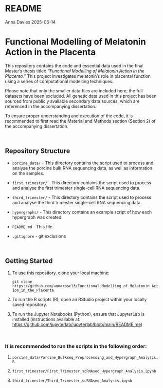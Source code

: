README
================
Anna Davies
2025-06-14

# Functional Modelling of Melatonin Action in the Placenta

This repository contains the code and essential data used in the final
Master’s thesis titled *“Functional Modelling of Melatonin Action in the
Placenta.”* This project investigates melatonin’s role in placental
function using a series of computational modelling techniques.

Please note that only the smaller data files are included here; the full
datasets have been excluded. All genetic data used in this project has
been sourced from publicly available secondary data sources, which are
referenced in the accompanying dissertation.

To ensure proper understanding and execution of the code, it is
recommended to first read the Material and Methods section (Section 2)
of the accompanying dissertation.

<br>

## Repository Structure

- `porcine_data/` - This directory contains the script used to process
  and analyse the porcine bulk RNA sequencing data, as well as
  information on the samples.

- `first_trimester/` - This directory contains the script used to
  process and analyse the first trimester single-cell RNA sequencing
  data.

- `third_trimester/` - This directory contains the script used to
  process and analyse the third trimester single-cell RNA sequencing
  data.

- `hypergraphs/` - This directory contains an example script of how each
  hypergraph was created.

- `README.md` - This file.

- `.gitignore` - git exclusions

<br>

## Getting Started

1.  To use this repository, clone your local machine:

    `git clone https://github.com/annarose13/Functional_Modelling_of_Melatonin_Action_in_the_Placenta`

2.  To run the R scripts (R), open an RStudio project within your
    locally saved repository.

3.  To run the Jupyter Notebooks (Python), ensure that JupyterLab is
    installed (instructions available at:
    <https://github.com/jupyterlab/jupyterlab/blob/main/README.me>)

<br>

### It is recommended to run the scripts in the following order:

1.  `porcine_data/Porcine_Bulkseq_Preprocessing_and_Hypergraph_Analysis.R`

2.  `first_trimester/First_Trimester_scRNAseq_Hypergraph_Analysis.ipynb`

3.  `third_trimester/Third_Trimester_scRNAseq_Analysis.ipynb`

<br>
